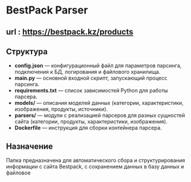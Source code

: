 # BestPack Parser
## url : https://bestpack.kz/products

## Структура

- **config.json** — конфигурационный файл для параметров парсинга, подключения к БД, логирования и файлового хранилища.
- **main.py** — основной входной скрипт, запускающий процесс парсинга.
- **requirements.txt** — список зависимостей Python для работы парсера.
- **models/** — описания моделей данных (категории, характеристики, изображения, продукты, источники).
- **parsers/** — модули с реализацией парсеров для разных сущностей сайта (категории, продукты, характеристики, изображения).
- **Dockerfile** — инструкция для сборки контейнера парсера.

## Назначение

Папка предназначена для автоматического сбора и структурирования информации с сайта Bestpack, с сохранением данных в базу данных и файловое
